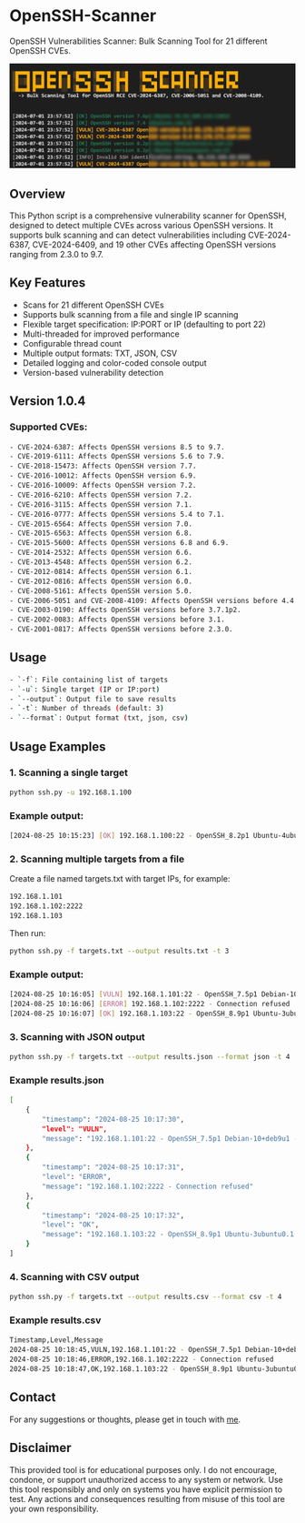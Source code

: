 # OpenSSH-Scanner
OpenSSH Vulnerabilities Scanner: Bulk Scanning Tool for 21 different OpenSSH CVEs.

![Banner](screens/screen1.jpg)

## Overview
This Python script is a comprehensive vulnerability scanner for OpenSSH, designed to detect multiple CVEs across various OpenSSH versions. It supports bulk scanning and can detect vulnerabilities including CVE-2024-6387, CVE-2024-6409, and 19 other CVEs affecting OpenSSH versions ranging from 2.3.0 to 9.7.

## Key Features

- Scans for 21 different OpenSSH CVEs
- Supports bulk scanning from a file and single IP scanning
- Flexible target specification: IP:PORT or IP (defaulting to port 22)
- Multi-threaded for improved performance
- Configurable thread count
- Multiple output formats: TXT, JSON, CSV
- Detailed logging and color-coded console output
- Version-based vulnerability detection

## Version 1.0.4

### Supported CVEs:
```sh
- CVE-2024-6387: Affects OpenSSH versions 8.5 to 9.7.
- CVE-2019-6111: Affects OpenSSH versions 5.6 to 7.9.
- CVE-2018-15473: Affects OpenSSH version 7.7.
- CVE-2016-10012: Affects OpenSSH version 6.9.
- CVE-2016-10009: Affects OpenSSH version 7.2.
- CVE-2016-6210: Affects OpenSSH version 7.2.
- CVE-2016-3115: Affects OpenSSH version 7.1.
- CVE-2016-0777: Affects OpenSSH versions 5.4 to 7.1.
- CVE-2015-6564: Affects OpenSSH version 7.0.
- CVE-2015-6563: Affects OpenSSH version 6.8.
- CVE-2015-5600: Affects OpenSSH versions 6.8 and 6.9.
- CVE-2014-2532: Affects OpenSSH version 6.6.
- CVE-2013-4548: Affects OpenSSH version 6.2.
- CVE-2012-0814: Affects OpenSSH version 6.1.
- CVE-2012-0816: Affects OpenSSH version 6.0.
- CVE-2008-5161: Affects OpenSSH version 5.0.
- CVE-2006-5051 and CVE-2008-4109: Affects OpenSSH versions before 4.4.
- CVE-2003-0190: Affects OpenSSH versions before 3.7.1p2.
- CVE-2002-0083: Affects OpenSSH versions before 3.1.
- CVE-2001-0817: Affects OpenSSH versions before 2.3.0.
```

## Usage
```sh
- `-f`: File containing list of targets
- `-u`: Single target (IP or IP:port)
- `--output`: Output file to save results
- `-t`: Number of threads (default: 3)
- `--format`: Output format (txt, json, csv)
```

## Usage Examples

### 1. Scanning a single target
```sh
python ssh.py -u 192.168.1.100
```
### Example output:
```sh
[2024-08-25 10:15:23] [OK] 192.168.1.100:22 - OpenSSH_8.2p1 Ubuntu-4ubuntu0.5 - Not Vulnerable
```

### 2. Scanning multiple targets from a file
Create a file named targets.txt with target IPs, for example:
```sh
192.168.1.101
192.168.1.102:2222
192.168.1.103
```
Then run:
```sh
python ssh.py -f targets.txt --output results.txt -t 3
```
### Example output:
```sh
[2024-08-25 10:16:05] [VULN] 192.168.1.101:22 - OpenSSH_7.5p1 Debian-10+deb9u1 - CVE-2018-15473
[2024-08-25 10:16:06] [ERROR] 192.168.1.102:2222 - Connection refused
[2024-08-25 10:16:07] [OK] 192.168.1.103:22 - OpenSSH_8.9p1 Ubuntu-3ubuntu0.1 - Not Vulnerable
```

### 3. Scanning with JSON output
```sh
python ssh.py -f targets.txt --output results.json --format json -t 4
```
### Example results.json
```sh
[
    {
        "timestamp": "2024-08-25 10:17:30",
        "level": "VULN",
        "message": "192.168.1.101:22 - OpenSSH_7.5p1 Debian-10+deb9u1 - CVE-2018-15473"
    },
    {
        "timestamp": "2024-08-25 10:17:31",
        "level": "ERROR",
        "message": "192.168.1.102:2222 - Connection refused"
    },
    {
        "timestamp": "2024-08-25 10:17:32",
        "level": "OK",
        "message": "192.168.1.103:22 - OpenSSH_8.9p1 Ubuntu-3ubuntu0.1 - Not Vulnerable"
    }
]
```

### 4. Scanning with CSV output
```sh
python ssh.py -f targets.txt --output results.csv --format csv -t 4
```
### Example results.csv
```sh
Timestamp,Level,Message
2024-08-25 10:18:45,VULN,192.168.1.101:22 - OpenSSH_7.5p1 Debian-10+deb9u1 - CVE-2018-15473
2024-08-25 10:18:46,ERROR,192.168.1.102:2222 - Connection refused
2024-08-25 10:18:47,OK,192.168.1.103:22 - OpenSSH_8.9p1 Ubuntu-3ubuntu0.1 - Not Vulnerable
```

## Contact

For any suggestions or thoughts, please get in touch with [me](https://x.com/MohamedNab1l).


## Disclaimer

This provided tool is for educational purposes only. I do not encourage, condone, or support unauthorized access to any system or network. Use this tool responsibly and only on systems you have explicit permission to test. Any actions and consequences resulting from misuse of this tool are your own responsibility.

